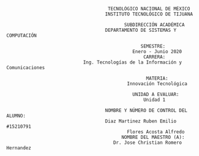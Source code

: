                                          TECNOLÓGICO NACIONAL DE MÉXICO
                                        INSTITUTO TECNOLÓGICO DE TIJUANA

                                               SUBDIRECCIÓN ACADÉMICA
                                        DEPARTAMENTO DE SISTEMAS Y COMPUTACIÓN

                                                     SEMESTRE: 
                                                  Enero - Junio 2020
                                                      CARRERA: 
                                Ing. Tecnologías de la Información y Comunicaciones

                                                       MATERIA:
                                                Innovación Tecnológica

                                                  UNIDAD A EVALUAR:
                                                      Unidad 1

                                        NOMBRE Y NÚMERO DE CONTROL DEL ALUMNO:
                                        Diaz Martinez Ruben Emilio #15210791
                                                Flores Acosta Alfredo
                                              NOMBRE DEL MAESTRO (A):
                                           Dr. Jose Christian Romero Hernandez
                                           

